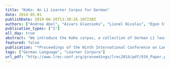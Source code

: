 ```yaml
---
title: "KoKo: An L1 Learner Corpus for German"
date: 2014-05-01
publishDate: 2019-06-20T13:30:26.107230Z
authors: ["Andrea Abel", "Aivars Glaznieks", "Lionel Nicolas", "Egon Stemle"]
publication_types: ["1"]
all_day: true
abstract: "We introduce the KoKo corpus, a collection of German L1 learner texts annotated with learner errors, along with the methods and tools used in its construction and evaluation. The corpus contains both texts and corresponding survey information from 1,319 pupils and amounts to around 716,000 tokens. The evaluation of the quality of the performed transcriptions and annotations shows an accuracy of orthographic error annotations of approximately 80% as well as high accuracy of transcriptions ($>$ 99%), automatic tokenisation ($>$ 99%), sentence splitting ($>$ 96%) and POS-tagging ($>$ 94%). The KoKo corpus will be published at the end of 2014 and be the first accessible linguistically annotated German L1 learner corpus. It will represent a valuable source for research and teaching on German as L1 language, in particular with regards to writing skills."
featured: false
publication: "*Proceedings of the Ninth International Conference on Language Resources and Evaluation (LREC'14)*"
tags: ["German Language", "Learner Corpora"]
url_pdf: "http://www.lrec-conf.org/proceedings/lrec2014/pdf/934_Paper.pdf"
---
```


